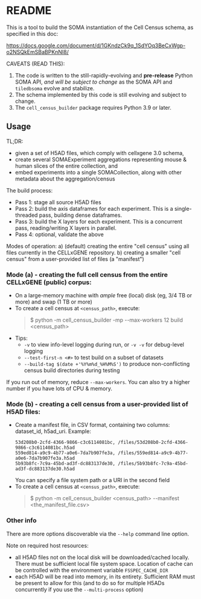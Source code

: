 # README

This is a tool to build the SOMA instantiation of the Cell Census schema, as specified in this doc:

https://docs.google.com/document/d/1GKndzCk9q_1SdYOq3BeCxWgp-o2NSQkEmSBaBPKnNI8/

CAVEATS (READ THIS):

1. The code is written to the still-rapidly-evolving and **pre-release** Python SOMA API, _and will be subject to change_ as the SOMA API and `tiledbsoma` evolve and stabilize.
2. The schema implemented by this code is still evolving and subject to change.
3. The `cell_census_builder` package requires Python 3.9 or later.

## Usage

TL;DR:

- given a set of H5AD files, which comply with cellxgene 3.0 schema,
- create several SOMAExperiment aggregations representing mouse & human slices of the entire collection, and
- embed experiments into a single SOMACollection, along with other metadata about the aggregation/census

The build process:

- Pass 1: stage all source H5AD files
- Pass 2: build the axis dataframes for each experiment. This is a single-threaded pass, building dense dataframes.
- Pass 3: build the X layers for each experiment. This is a concurrent pass, reading/writing X layers in parallel.
- Pass 4: optional, validate the above

Modes of operation:
a) (default) creating the entire "cell census" using all files currently in the CELLxGENE repository.
b) creating a smaller "cell census" from a user-provided list of files (a "manifest")

### Mode (a) - creating the full cell census from the entire CELLxGENE (public) corpus:

- On a large-memory machine with _ample_ free (local) disk (eg, 3/4 TB or more) and swap (1 TB or more)
- To create a cell census at `<census_path>`, execute:
  > $ python -m cell_census_builder -mp --max-workers 12 build <census_path>
- Tips: 
    - `-v` to view info-level logging during run, or `-v -v` for debug-level logging
    - `--test-first-n <#>` to test build on a subset of datasets
    - `--build-tag $(date +'%Y%m%d_%H%M%S')` to produce non-conflicting census build directories during testing

If you run out of memory, reduce `--max-workers`. You can also try a higher number if you have lots of CPU & memory.

### Mode (b) - creating a cell census from a user-provided list of H5AD files:

- Create a manifest file, in CSV format, containing two columns: dataset_id, h5ad_uri. Example:
  ```csv
  53d208b0-2cfd-4366-9866-c3c6114081bc, /files/53d208b0-2cfd-4366-9866-c3c6114081bc.h5ad
  559ed814-a9c9-4b77-a0e6-7da7b907fe3a, /files/559ed814-a9c9-4b77-a0e6-7da7b907fe3a.h5ad
  5b93b8fc-7c9a-45bd-ad3f-dc883137de30, /files/5b93b8fc-7c9a-45bd-ad3f-dc883137de30.h5ad
  ```
  You can specify a file system path or a URI in the second field
- To create a cell census at `<census_path>`, execute:
  > $ python -m cell_census_builder <census_path> --manifest <the_manifest_file.csv>

### Other info

There are more options discoverable via the `--help` command line option.

Note on required host resources:

- all H5AD files not on the local disk will be downloaded/cached locally. There must be
  sufficient local file system space. Location of cache can be controlled with the
  environment variable `FSSPEC_CACHE_DIR`
- each H5AD will be read into memory, in its entirety. Sufficient RAM must be present to
  allow for this (and to do so for multiple H5ADs concurrently if you use the `--multi-process` option)
